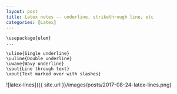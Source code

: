 ```yaml
---
layout: post
title: Latex notes -- underline, strikethrough line, etc
categories: [Latex]
---
```


```
\usepackage{ulem}
...
```


```
\uline{Single underline}
\uuline{Double underline}
\uwave{Wavy underline}
\sout{Line through text}
\xout{Text marked over with slashes}
```

![latex-lines]({{ site.url }}/images/posts/2017-08-24-latex-lines.png)